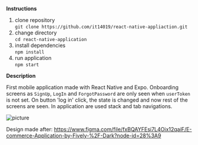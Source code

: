**Instructions**
1. clone repository </br> `git clone https://github.com/it14019/react-native-appliaction.git`
2. change directory </br> `cd react-native-application`
3. install dependencies </br> `npm install`
4. run application </br> `npm start`

**Description**

First mobile application made with React Native and Expo. Onboarding screens as `SignUp`, `LogIn` and `ForgotPassword` are only seen when `userToken` is not set. On button 'log in' click, the state is changed and now rest of the screens are seen.
In application are used stack and tab navigations.

![picture](application-gif.gif)

Design made after:
https://www.figma.com/file/fxBQAYFEsi7L4Oix12qaiF/E-commerce-Application-by-Fively-%2F-Dark?node-id=28%3A9